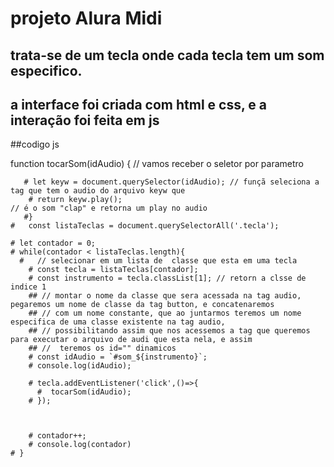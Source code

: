 # projeto Alura Midi

## trata-se de um tecla onde cada tecla tem um som especifico.
## a interface foi criada com html e css, e a interação foi feita em js

##codigo js

function tocarSom(idAudio) { // vamos receber o seletor por parametro
    
       # let keyw = document.querySelector(idAudio); // funçã seleciona a tag que tem o audio do arquivo keyw que 
        # return keyw.play();                                                   // é o som "clap" e retorna um play no audio
       #}
    #   const listaTeclas = document.querySelectorAll('.tecla');
   
    # let contador = 0;
    # while(contador < listaTeclas.length){
      #   // selecionar em um lista de  classe que esta em uma tecla 
        # const tecla = listaTeclas[contador];
        # const instrumento = tecla.classList[1]; // retorn a clsse de indice 1  
        ## // montar o nome da classe que sera acessada na tag audio, pegaremos um nome de classe da tag button, e concatenaremos 
        ## // com um nome constante, que ao juntarmos teremos um nome especifica de uma classe existente na tag audio, 
        ## // possibilitando assim que nos acessemos a tag que queremos para executar o arquivo de audi que esta nela, e assim
        ## //  teremos os id="" dinamicos
        # const idAudio = `#som_${instrumento}`;
        # console.log(idAudio);
        
        # tecla.addEventListener('click',()=>{
          #  tocarSom(idAudio);
        # });
           
            
       
        # contador++;
        # console.log(contador)
    # }
